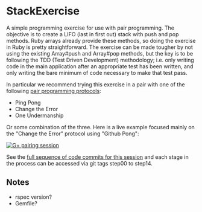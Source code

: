 StackExercise
=============

A simple programming exercise for use with pair programming.  The objective is to create a LIFO (last in first out) stack with push and pop methods.  Ruby arrays already provide these methods, so doing the exercise in Ruby is pretty straightforward.  The exercise can be made tougher by not using the existing Array#push and Array#pop methods, but the key is to be following the TDD (Test Driven Development) methodology; i.e. only writing code in the main application after an appropriate test has been written, and only writing the bare minimum of code necessary to make that test pass.

In particular we recommend trying this exercise in a pair with one of the following [pair programming protocols](http://www.agileventures.org/remote-pair-programming/pair-programming-protocols):

* Ping Pong
* Change the Error
* One Undermanship

Or some combination of the three.  Here is a live example focused mainly on the "Change the Error" protocol using "Github Pong":

[![G+ pairing session](https://i1.ytimg.com/vi/cosJuCaxEpo/0.jpg?time=1385984846746)](https://www.youtube.com/watch?v=cosJuCaxEpo)

See the [full sequence of code commits for this session](https://github.com/tansaku/StackExercise/commits/master) and each stage in the process can be accessed via git tags step00 to step14.

Notes
-----

* rspec version?
* Gemfile?

